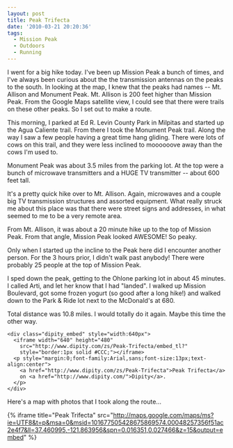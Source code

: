 ```yaml
---
layout: post
title: Peak Trifecta
date: '2010-03-21 20:20:36'
tags:
  - Mission Peak
  - Outdoors
  - Running
---
```


I went for a big hike today. I've been up Mission Peak a bunch of times, and I've always been curious about the the transmission antennas on the peaks to the south. In looking at the map, I knew that the peaks had names -- Mt. Allison and Monument Peak. Mt. Allison is 200 feet higher than Mission Peak. From the Google Maps satellite view, I could see that there were trails on these other peaks. So I set out to make a route.

This morning, I parked at Ed R. Levin County Park in Milpitas and started up the Agua Caliente trail. From there I took the Monument Peak trail. Along the way I saw a few people having a great time hang gliding. There were lots of cows on this trail, and they were less inclined to moooooove away than the cows I'm used to.

Monument Peak was about 3.5 miles from the parking lot. At the top were a bunch of microwave transmitters and a HUGE TV transmitter -- about 600 feet tall.

It's a pretty quick hike over to Mt. Allison. Again, microwaves and a couple big TV transmission structures and assorted equipment. What really struck me about this place was that there were street signs and addresses, in what seemed to me to be a very remote area.

From Mt. Allison, it was about a 20 minute hike up to the top of Mission Peak. From that angle, Mission Peak looked AWESOME! So peaky.

Only when I started up the incline to the Peak here did I encounter another person. For the 3 hours prior, I didn't walk past anybody! There were probably 25 people at the top of Mission Peak.

I sped down the peak, getting to the Ohlone parking lot in about 45 minutes. I called Arti, and let her know that I had "landed". I walked up Mission Boulevard, got some frozen yogurt (so good after a long hike!) and walked down to the Park & Ride lot next to the McDonald's at 680.

Total distance was 10.8 miles. I would totally do it again. Maybe this time the other way.

```
<div class="dipity_embed" style="width:640px">
  <iframe width="640" height="480"
    src="http://www.dipity.com/zs/Peak-Trifecta/embed_tl?"
    style="border:1px solid #CCC;"></iframe>
  <p style="margin:0;font-family:Arial,sans;font-size:13px;text-align:center">
    <a href="http://www.dipity.com/zs/Peak-Trifecta">Peak Trifecta</a>
    on <a href="http://www.dipity.com/">Dipity</a>.
  </p>
</div>
```

Here's a map with photos that I took along the route...

{% iframe title="Peak Trifecta" src="http://maps.google.com/maps/ms?ie=UTF8&t=p&msa=0&msid=101677505428675869574.00048257356f51ac2e4f7&ll=37.460995,-121.863956&spn=0.016351,0.027466&z=15&output=embed" %}
